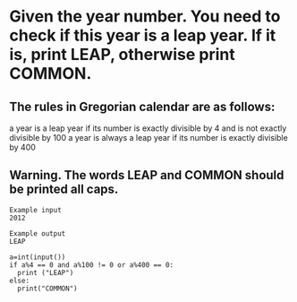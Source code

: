 # Given the year number. You need to check if this year is a leap year. If it is, print LEAP, otherwise print COMMON.

## The rules in Gregorian calendar are as follows:

a year is a leap year if its number is exactly divisible by 4 and is not exactly divisible by 100
a year is always a leap year if its number is exactly divisible by 400

## Warning. The words LEAP and COMMON should be printed all caps.
```
Example input
2012

Example output
LEAP

```

```
a=int(input())
if a%4 == 0 and a%100 != 0 or a%400 == 0:
  print ("LEAP")
else:
  print("COMMON")
```
